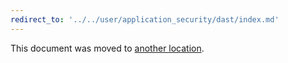 ```yaml
---
redirect_to: '../../user/application_security/dast/index.md'
---
```


This document was moved to [another location](../../user/application_security/dast/index.md).

<!-- This redirect file can be deleted February 1, 2021, or later. -->
<!-- Before deletion, see: https://docs.gitlab.com/ee/development/documentation/#move-or-rename-a-page -->
